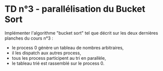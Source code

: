 # TD n°3 - parallélisation du Bucket Sort

Implémenter l'algorithme "bucket sort" tel que décrit sur les deux dernières planches du cours n°3 :

- le process 0 génère un tableau de nombres arbitraires,
- il les dispatch aux autres process,
- tous les process participent au tri en parallèle,
- le tableau trié est rassemblé sur le process 0.

